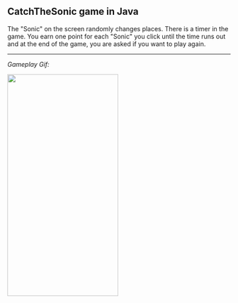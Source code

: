 ## CatchTheSonic game in Java

The "Sonic" on the screen randomly changes places. There is a timer in the game. You earn one point for each "Sonic" you click until the time runs out and at the end of the game, you are asked if you want to play again.

---

*Gameplay Gif:*

<img src="gamePlayRecord.gif" width="250" height="500">
